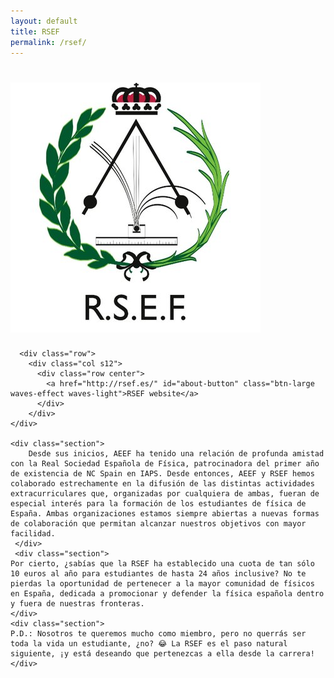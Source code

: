 ```yaml
---
layout: default
title: RSEF
permalink: /rsef/
---
```


<div id="index-banner">
  <div class="row">
      <div class="col l4 offset-l4 s8 offset-s2">
	<h1>
	  <img id="index-top-logo" src="/img/rsef2.jpg" alt="Logo de RSEF">
	</h1>
      </div>
  </div>
</div>

<div class="no-pad-top" id="index-page">
  <div class="container">
      
      <div class="row">
        <div class="col s12">
          <div class="row center">
            <a href="http://rsef.es/" id="about-button" class="btn-large waves-effect waves-light">RSEF website</a>
          </div>
        </div>
    </div>
      
    <div class="section">
        Desde sus inicios, AEEF ha tenido una relación de profunda amistad con la Real Sociedad Española de Física, patrocinadora del primer año de existencia de NC Spain en IAPS. Desde entonces, AEEF y RSEF hemos colaborado estrechamente en la difusión de las distintas actividades extracurriculares que, organizadas por cualquiera de ambas, fueran de especial interés para la formación de los estudiantes de física de España. Ambas organizaciones estamos siempre abiertas a nuevas formas de colaboración que permitan alcanzar nuestros objetivos con mayor facilidad.
     </div>  
     <div class="section">
	Por cierto, ¿sabías que la RSEF ha establecido una cuota de tan sólo 10 euros al año para estudiantes de hasta 24 años inclusive? No te pierdas la oportunidad de pertenecer a la mayor comunidad de físicos en España, dedicada a promocionar y defender la física española dentro y fuera de nuestras fronteras.
    </div>
    <div class="section">
	P.D.: Nosotros te queremos mucho como miembro, pero no querrás ser toda la vida un estudiante, ¿no? 😂 La RSEF es el paso natural siguiente, ¡y está deseando que pertenezcas a ella desde la carrera!
    </div>    

  
